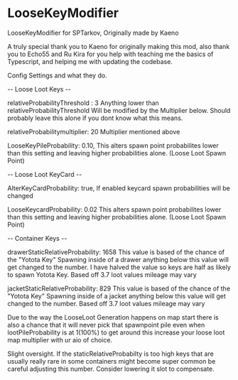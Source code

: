 # LooseKeyModifier
LooseKeyModifier for SPTarkov, Originally made by Kaeno 

A truly special thank you to Kaeno for originally making this mod, also thank you to Echo55 and Ru Kira for you help with teaching me the basics of Typescript, and helping me with updating the codebase.

Config Settings and what they do.


-- Loose Loot Keys --

relativeProbabilityThreshold : 3 Anything lower than relativeProbabilityThreshold Will be modified by the Multiplier below. Should probably leave this alone if you dont know what this means.

relativeProbabilitymultiplier: 20 Multiplier mentioned above

LooseKeyPileProbability: 0.10, This alters spawn point probabilites lower than this setting and leaving higher probabilities alone. (Loose Loot Spawn Point)


-- Loose Loot KeyCard --

AlterKeyCardProbability: true, If enabled keycard spawn probabilities will be changed

LooseKeycardProbability: 0.02 This alters spawn point probabilites lower than this setting and leaving higher probabilities alone. (Loose Loot Spawn Point)


-- Container Keys --

drawerStaticRelativeProbability: 1658 This value is based of the chance of the "Yotota Key" Spawning inside of a drawer anything below this value will get changed to the number. I have halved the value so keys are half as likely to spawn Yotota Key. Based off 3.7 loot values mileage may vary


jacketStaticRelativeProbability: 829 This value is based of the chance of the "Yotota Key" Spawning inside of a jacket anything below this value will get changed to the number. Based off 3.7 loot values mileage may vary


Due to the way the LooseLoot Generation happens on map start there is also a chance that it will never pick that spawnpoint pile even when lootPileProbability is at 1(100%) to get around this increase your loose loot map multiplier with ur aio of choice.


Slight oversight. If the staticRelativeProbabilty is too high keys that are usually really rare in some containers might become super common be careful adjusting this number. Consider lowering it slot to compensate.